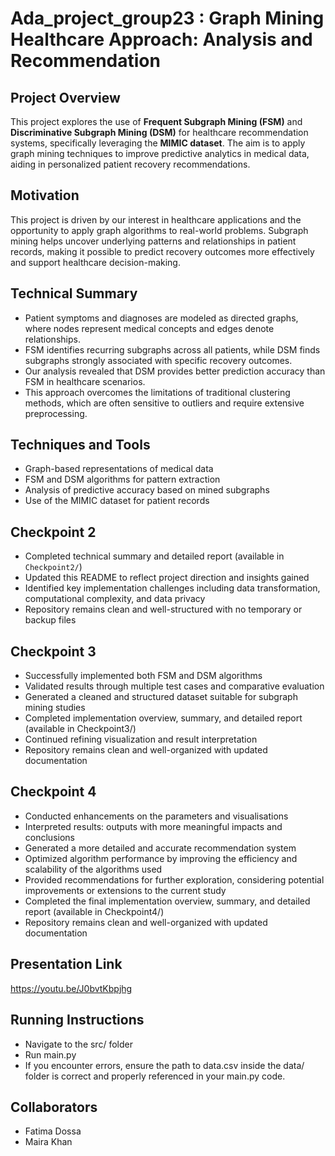 # Ada_project_group23 : Graph Mining Healthcare Approach: Analysis and Recommendation

## Project Overview  
This project explores the use of **Frequent Subgraph Mining (FSM)** and **Discriminative Subgraph Mining (DSM)** for healthcare recommendation systems, specifically leveraging the **MIMIC dataset**. The aim is to apply graph mining techniques to improve predictive analytics in medical data, aiding in personalized patient recovery recommendations.

## Motivation  
This project is driven by our interest in healthcare applications and the opportunity to apply graph algorithms to real-world problems. Subgraph mining helps uncover underlying patterns and relationships in patient records, making it possible to predict recovery outcomes more effectively and support healthcare decision-making.

## Technical Summary  
- Patient symptoms and diagnoses are modeled as directed graphs, where nodes represent medical concepts and edges denote relationships.  
- FSM identifies recurring subgraphs across all patients, while DSM finds subgraphs strongly associated with specific recovery outcomes.  
- Our analysis revealed that DSM provides better prediction accuracy than FSM in healthcare scenarios.  
- This approach overcomes the limitations of traditional clustering methods, which are often sensitive to outliers and require extensive preprocessing.

## Techniques and Tools  
- Graph-based representations of medical data  
- FSM and DSM algorithms for pattern extraction  
- Analysis of predictive accuracy based on mined subgraphs  
- Use of the MIMIC dataset for patient records

## Checkpoint 2
- Completed technical summary and detailed report (available in `Checkpoint2/`)  
- Updated this README to reflect project direction and insights gained  
- Identified key implementation challenges including data transformation, computational complexity, and data privacy  
- Repository remains clean and well-structured with no temporary or backup files

## Checkpoint 3
- Successfully implemented both FSM and DSM algorithms
- Validated results through multiple test cases and comparative evaluation
- Generated a cleaned and structured dataset suitable for subgraph mining studies
- Completed implementation overview, summary, and detailed report (available in Checkpoint3/)
- Continued refining visualization and result interpretation
- Repository remains clean and well-organized with updated documentation

## Checkpoint 4
- Conducted enhancements on the parameters and visualisations
- Interpreted results: outputs with more meaningful impacts and conclusions
- Generated a more detailed and accurate recommendation system
- Optimized algorithm performance by improving the efficiency and scalability of the algorithms used
- Provided recommendations for further exploration, considering potential improvements or extensions to the current study
- Completed the final implementation overview, summary, and detailed report (available in Checkpoint4/)
- Repository remains clean and well-organized with updated documentation
  
## Presentation Link 
https://youtu.be/J0bvtKbpjhg

## Running Instructions
- Navigate to the src/ folder
- Run main.py
- If you encounter errors, ensure the path to data.csv inside the data/ folder is correct and properly referenced in your main.py code.
  
## Collaborators  
- Fatima Dossa  
- Maira Khan  
